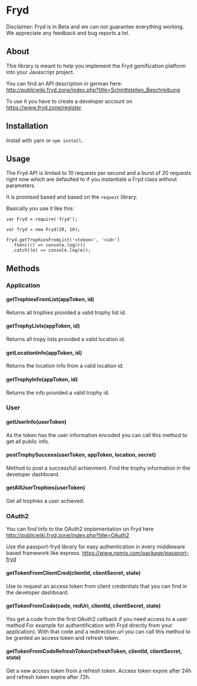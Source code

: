# Fryd

Disclaimer: Fryd is in Beta and we can not guarantee everything working. We appreciate any feedback and bug reports a lot.

## About

This library is meant to help you implement the Fryd gamification platform into your Javascript project.

You can find an API description in german here: http://publicwiki.fryd.zone/index.php?title=Schnittstellen_Beschreibung

To use it you have to create a developer account on https://www.fryd.zone/register

## Installation

Install with yarn or `npm install`.

## Usage

The Fryd API is limited to 10 requests per second and a burst of 20 requests right now which are defaulted to if you instantiate a Fryd class without parameters.

It is promised based and based on the `request` library.

Basically you use it like this:

```
var Fryd = require('fryd');

var fryd = new Fryd(20, 10);

fryd.getTrophiesFromList('<token>', '<id>')
  .then((r) => console.log(r))
  .catch((e) => console.log(e));
```

## Methods

### Application

#### getTrophiesFromList(appToken, id)

Returns all trophies provided a valid trophy list id.

#### getTrophyLists(appToken, id)

Returns all tropy lists provided a valid location id.

#### getLocationInfo(appToken, id)

Returns the location info from a valid location id.

#### getTrophyInfo(appToken, id)

Returns the info provided a valid trophy id.

### User

#### getUserInfo(userToken)

As the token has the user information encoded you can call this method to get all public info.

#### postTrophySuccess(userToken, appToken, location, secret)

Method to post a successfull achievment. Find the trophy information in the developer dashboard.

#### getAllUserTrophies(userToken)

Get all trophies a user achieved.

### OAuth2

You can find Info to the OAuth2 implementation on Fryd here http://publicwiki.fryd.zone/index.php?title=OAuth2

Use the passport-fryd library for easy authentication in every middleware based framework like express. https://www.npmjs.com/package/passport-fryd

#### getTokenFromClientCred(clientId, clientSecret, state)

Use to request an access token from client credentials that you can find in the developer dashboard.

#### getTokenFromCode(code, redUri, clientId, clientSecret, state)

You get a code from the first OAuth2 callback if you need access to a user method For example for authentification with Fryd directly from your application). With that code and a redirection url you can call this method to be granted an access token and refresh token.

#### getTokenFromCodeRefreshToken(refreshToken, clientId, clientSecret, state)

Get a new access token from a refresh token. Access token expire after 24h and refresh token expire after 72h.
